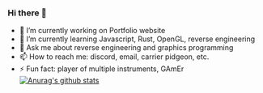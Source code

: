 ### Hi there 👋

<!--
**WhatsCS/WhatsCS** is a ✨ _special_ ✨ repository because its `README.md` (this file) appears on your GitHub profile.
-->
- 🔭 I’m currently working on Portfolio website
- 🌱 I’m currently learning Javascript, Rust, OpenGL, reverse engineering
- 💬 Ask me about reverse engineering and graphics programming
- 📫 How to reach me: discord, email, carrier pidgeon, etc.
- ⚡ Fun fact: player of multiple instruments, GAmEr
[![Anurag's github stats](https://github-readme-stats.vercel.app/api?username=whatscs)](https://github.com/anuraghazra/github-readme-stats)
